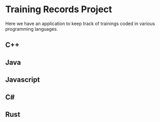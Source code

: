 # Training Records Project

Here we have an application to keep track of trainings coded in various programming languages.

## C++
## Java
## Javascript
## C\#
## Rust
